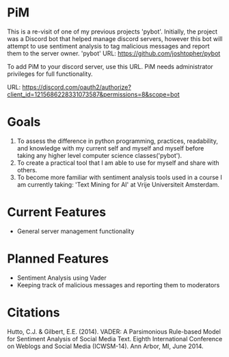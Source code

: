 # PiM
This is a re-visit of one of my previous projects 'pybot'. Initially, the project was a Discord bot that helped manage discord servers, however this bot will attempt to use sentiment analysis to tag malicious messages and report them to the server owner.
'pybot' URL: https://github.com/joshtopher/pybot


To add PiM to your discord server, use this URL. PiM needs administrator privileges for full functionality.

URL: https://discord.com/oauth2/authorize?client_id=1215686228331073587&permissions=8&scope=bot


# Goals
1) To assess the difference in python programming, practices, readability, and knowledge with my current self and myself and myself before taking any higher level computer science classes('pybot').
2) To create a practical tool that I am able to use for myself and share with others.
3) To become more familiar with sentiment analysis tools used in a course I am currently taking: 'Text Mining for AI' at Vrije Universiteit Amsterdam.

# Current Features
- General server management functionality

# Planned Features
- Sentiment Analysis using Vader
- Keeping track of malicious messages and reporting them to moderators

# Citations
Hutto, C.J. & Gilbert, E.E. (2014). VADER: A Parsimonious Rule-based Model for Sentiment Analysis of Social Media Text. Eighth International Conference on Weblogs and Social Media (ICWSM-14). Ann Arbor, MI, June 2014.
